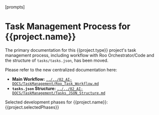 [prompts]
# Task Management Process for {{project.name}}

The primary documentation for this {{project.type}} project's task management process, including workflow with Roo Orchestrator/Code and the structure of `tasks/tasks.json`, has been moved.

Please refer to the new centralized documentation here:
- **Main Workflow:** [`../../02_AI-DOCS/TaskManagement/Roo_Task_Workflow.md`](../../02_AI-DOCS/TaskManagement/Roo_Task_Workflow.md)
- **`tasks.json` Structure:** [`../../02_AI-DOCS/TaskManagement/Tasks_JSON_Structure.md`](../../02_AI-DOCS/TaskManagement/Tasks_JSON_Structure.md)

Selected development phases for {{project.name}}: {{project.selectedPhases}}
